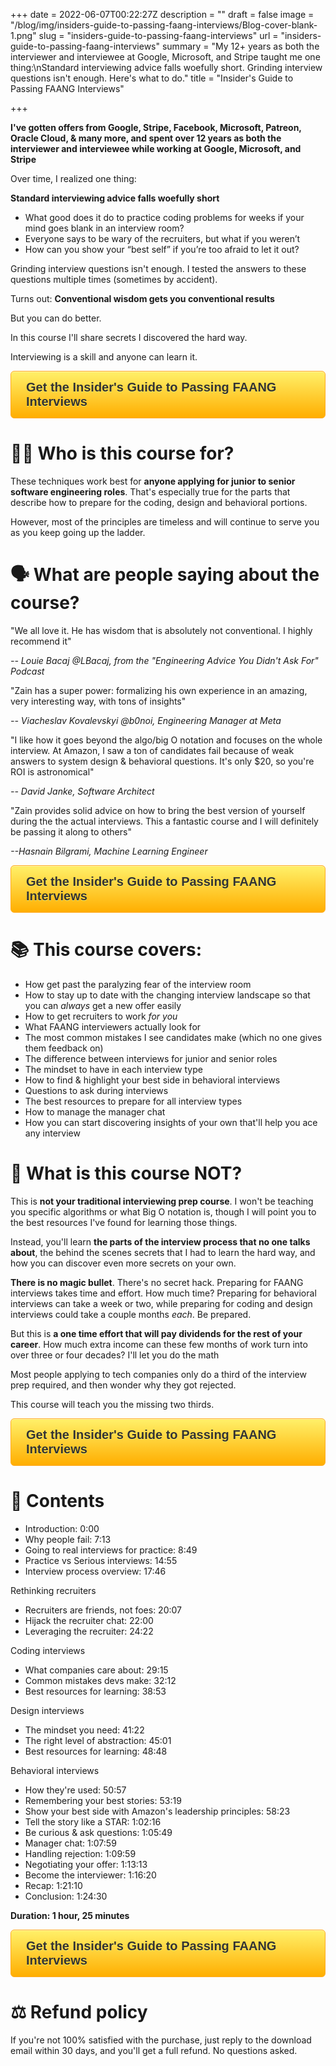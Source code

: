 +++
date = 2022-06-07T00:22:27Z
description = ""
draft = false
image = "/blog/img/insiders-guide-to-passing-faang-interviews/Blog-cover-blank-1.png"
slug = "insiders-guide-to-passing-faang-interviews"
url = "insiders-guide-to-passing-faang-interviews"
summary = "My 12+ years as both the interviewer and interviewee at Google, Microsoft, and Stripe taught me one thing:\nStandard interviewing advice falls woefully short. Grinding interview questions isn't enough. Here's what to do."
title = "Insider's Guide to Passing FAANG Interviews"

+++


**I've gotten offers from Google, Stripe, Facebook, Microsoft, Patreon, Oracle Cloud, & many more, and spent over 12 years as both the interviewer and interviewee while working at Google, Microsoft, and Stripe**

Over time, I realized one thing:

**Standard interviewing advice falls woefully short**

* What good does it do to practice coding problems for weeks if your mind goes blank in an interview room?
* Everyone says to be wary of the recruiters, but what if you weren’t
* How can you show your “best self” if you’re too afraid to let it out?

Grinding interview questions isn't enough. I tested the answers to these questions multiple times (sometimes by accident).

Turns out: **Conventional wisdom gets you conventional results**

But you can do better.

In this course I'll share secrets I discovered the hard way.

Interviewing is a skill and anyone can learn it.

<a class="course-sale-button" href="https://zainrizvi.gumroad.com/l/insider-advice-on-how-you-can-pass-faang-interviews/blog_sales_page">Get the Insider's Guide to Passing FAANG Interviews</a>

<style>
.course-sale-button {
	box-shadow:inset 0px 1px 0px 0px #fff6af;
	background:linear-gradient(to bottom, #ffed64 5%, #ffae00 100%);
	background-color:#ffed64;
	border-radius:6px;
	border:1px solid #ffaa22;
	display:inline-block;
	cursor:pointer;
	color:#333333;
	font-family:Arial;
	font-size:20px;
	font-weight:bold;
	padding:14px 24px;
	text-decoration:none;
	text-shadow:0px 1px 0px #ffee66;
}
.course-sale-button:hover {
	background:linear-gradient(to bottom, #ffae00 5%, #ffed64 100%);
	background-color:#ffae00;
}
.course-sale-button:active {
	position:relative;
	top:1px;
}

</style>



# 👨‍💻 Who is this course for?

These techniques work best for **anyone applying for junior to senior software engineering roles**.  That's especially true for the parts that describe how to prepare for the coding, design and behavioral portions.

However, most of the principles are timeless and will continue to serve you as you keep going up the ladder.

# 🗣 What are people saying about the course?

"We all love it. He has wisdom that is absolutely not conventional. I highly recommend it"

_-- Louie Bacaj @LBacaj, from the "Engineering Advice You Didn't Ask For" Podcast_

"Zain has a super power: formalizing his own experience in an amazing, very interesting way, with tons of insights"

_-- Viacheslav Kovalevskyi @b0noi, Engineering Manager at Meta_

"I like how it goes beyond the algo/big O notation and focuses on the whole interview. At Amazon, I saw a ton of candidates fail because of weak answers to system design & behavioral questions. It's only $20, so you're ROI is astronomical"

_-- David Janke, Software Architect_

"Zain provides solid advice on how to bring the best version of yourself during the the actual interviews. This a fantastic course and I will definitely be passing it along to others"

_--Hasnain Bilgrami, Machine Learning Engineer_

<a class="course-sale-button" href="https://zainrizvi.gumroad.com/l/insider-advice-on-how-you-can-pass-faang-interviews/blog_sales_page">Get the Insider's Guide to Passing FAANG Interviews</a>
</br>



# 📚 This course covers:

* How get past the paralyzing fear of the interview room
* How to stay up to date with the changing interview landscape so that you can _always_ get a new offer easily
* How to get recruiters to work _for you_
* What FAANG interviewers actually look for
* The most common mistakes I see candidates make (which no one gives them feedback on)
* The difference between interviews for junior and senior roles
* The mindset to have in each interview type
* How to find & highlight your best side in behavioral interviews
* Questions to ask during interviews
* The best resources to prepare for all interview types
* How to manage the manager chat
* How you can start discovering insights of your own that'll help you ace any interview

# 📘 What is this course NOT?

This is **not your traditional interviewing prep course**. I won't be teaching you specific algorithms or what Big O notation is, though I will point you to the best resources I've found for learning those things.

Instead, you'll learn **the parts of the interview process that no one talks about**, the behind the scenes secrets that I had to learn the hard way, and how you can discover even more secrets on your own.

**There is no magic bullet**. There's no secret hack. Preparing for FAANG interviews takes time and effort. How much time? Preparing for behavioral interviews can take a week or two, while preparing for coding and design interviews could take a couple months _each_. Be prepared.

But this is **a one time effort that will pay dividends for the rest of your career**. How much extra income can these few months of work turn into over three or four decades? I'll let you do the math

Most people applying to tech companies only do a third of the interview prep required, and then wonder why they got rejected.

This course will teach you the missing two thirds.

<a class="course-sale-button" href="https://zainrizvi.gumroad.com/l/insider-advice-on-how-you-can-pass-faang-interviews/blog_sales_page">Get the Insider's Guide to Passing FAANG Interviews</a>
</br>



# 🔬 Contents

* Introduction: 0:00
* Why people fail: 7:13
* Going to real interviews for practice: 8:49
* Practice vs Serious interviews: 14:55
* Interview process overview: 17:46

Rethinking recruiters

* Recruiters are friends, not foes: 20:07
* Hijack the recruiter chat: 22:00
* Leveraging the recruiter: 24:22

Coding interviews

* What companies care about:  29:15
* Common mistakes devs make: 32:12
* Best resources for learning: 38:53

Design interviews

* The mindset you need:  41:22
* The right level of abstraction: 45:01
* Best resources for learning: 48:48

Behavioral interviews

* How they're used: 50:57
* Remembering your best stories: 53:19
* Show your best side with Amazon's leadership principles: 58:23
* Tell the story like a STAR: 1:02:16
* Be curious & ask questions: 1:05:49
* Manager chat: 1:07:59
* Handling rejection: 1:09:59
* Negotiating your offer: 1:13:13
* Become the interviewer: 1:16:20
* Recap: 1:21:10
* Conclusion: 1:24:30

**Duration: 1 hour, 25 minutes**

<a class="course-sale-button" href="https://zainrizvi.gumroad.com/l/insider-advice-on-how-you-can-pass-faang-interviews/blog_sales_page">Get the Insider's Guide to Passing FAANG Interviews</a>
</br>



# ⚖ Refund policy

If you're not 100% satisfied with the purchase, just reply to the download email within 30 days, and you'll get a full refund. No questions asked.

